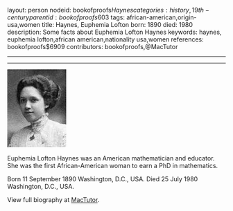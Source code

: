 layout: person
nodeid: bookofproofs$Haynes
categories: history,19th-century
parentid: bookofproofs$603
tags: african-american,origin-usa,women
title: Haynes, Euphemia Lofton
born: 1890
died: 1980
description: Some facts about Euphemia Lofton Haynes
keywords: haynes, euphemia lofton,african american,nationality usa,women
references: bookofproofs$6909
contributors: bookofproofs,@MacTutor

---


---

![Haynes.jpg](https://github.com/bookofproofs/bookofproofs.github.io/blob/main/_sources/_assets/images/portraits/Haynes.jpg?raw=true)

Euphemia Lofton Haynes was an American mathematician and educator. She was the first African-American woman to earn a PhD in mathematics.

Born 11 September 1890 Washington, D.C., USA. Died 25 July 1980 Washington, D.C., USA.


View full biography at [MacTutor](https://mathshistory.st-andrews.ac.uk/Biographies/Haynes/).